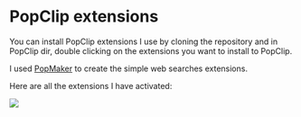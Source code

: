 # PopClip extensions

You can install PopClip extensions I use by cloning the repository and in PopClip dir, double clicking on the extensions you want to install to PopClip.

I used [PopMaker](http://brettterpstra.com/2014/05/12/popmaker-popclip-extension-generator/) to create the simple web searches extensions.

Here are all the extensions I have activated:

![](https://i.imgur.com/3x35mIC.png)
